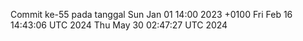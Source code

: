 Commit ke-55 pada tanggal Sun Jan 01 14:00 2023 +0100
Fri Feb 16 14:43:06 UTC 2024
Thu May 30 02:47:27 UTC 2024
